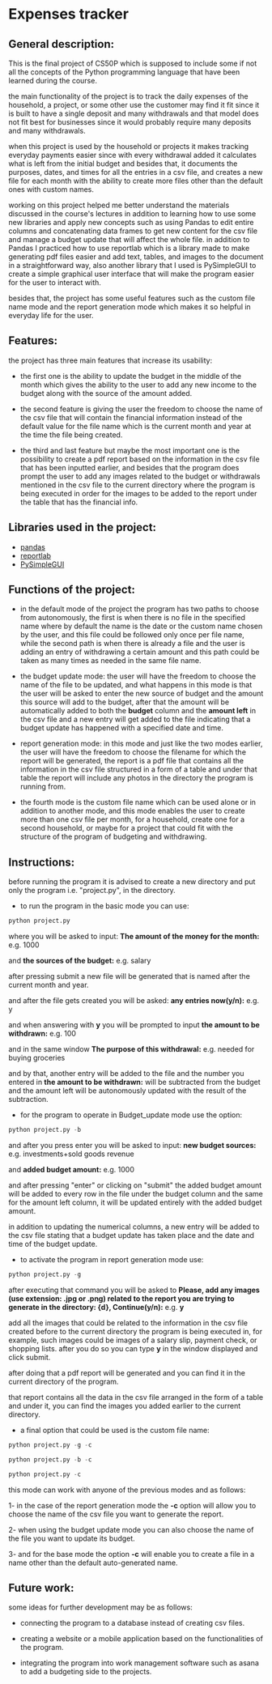 # Expenses tracker



## General description:
This is the final project of CS50P which is supposed to include some if not all the concepts of the Python programming language
that have been learned during the course.

the main functionality of the project is to track the daily expenses of the household, a project, or some other use the
customer may find it fit since it is built to have a single deposit and many withdrawals and that model does not fit
best for businesses since it would probably require many deposits and many withdrawals.

when this project is used by the household or projects it makes tracking everyday payments easier since with every withdrawal
added it calculates what is left from the initial budget and besides that, it documents the purposes, dates, and times for
all the entries in a csv file, and creates a new file for each month with the ability to create more files other than the default
ones with custom names.

working on this project helped me better understand the materials discussed in the course's lectures in addition to learning
how to use some new libraries and apply new concepts such as using Pandas to edit entire columns and concatenating data
frames to get new content for the csv file and manage a budget update that will affect the whole file. in addition to Pandas
I practiced how to use reportlab which is a library made to make generating pdf files easier and add text, tables, and
images to the document in a straightforward way, also another library that I used is PySimpleGUI to create a simple graphical
user interface that will make the program easier for the user to interact with.

besides that, the project has some useful features such as the custom file name mode and the report generation mode which makes it so helpful in everyday life for the user.

## Features:
the project has three main features that increase its usability:

- the first one is the ability to update the budget in the middle of the month which gives the ability to the user to
add any new income to the budget along with the source of the amount added.

- the second feature is giving the user the freedom to choose the name of the csv file that will contain the
financial information instead of the default value for the file name which is the current month and year at the time
the file being created.

- the third and last feature but maybe the most important one is the possibility to create a pdf report based on the
information in the csv file that has been inputted earlier, and besides that the program does prompt the user to add
any images related to the budget or withdrawals mentioned in the csv file to the current directory where the program
is being executed in order for the images to be added to the report under the table that has the financial info.

## Libraries used in the project:
- [pandas](https://pandas.pydata.org/)
- [reportlab](https://www.reportlab.com/)
- [PySimpleGUI](https://www.pysimplegui.org/en/latest/)

## Functions of the project:

- in the default mode of the project the program has two paths to choose from autonomously, the first is when there is no
file in the specified name where by default the name is the date or the custom name chosen by the user, and this file could be
followed only once per file name, while the second path is when there is already a file and the user is adding an entry of
 withdrawing a certain amount and this path could be taken as many times as needed in the same file name.

- the budget update mode: the user will have the freedom to choose the name of the file to be updated, and what happens
in this mode is that the user will be asked to enter the new source of budget and the amount this source will add to
the budget, after that the amount will be automatically added to both the **budget** column and the **amount left**
in the csv file and a new entry will get added to the file indicating that a budget update has happened with a specified
date and time.

- report generation mode: in this mode and just like the two modes earlier, the user will have the freedom to choose the
filename for which the report will be generated, the report is a pdf file that contains all the information in the csv
file structured in a form of a table and under that table the report will include any photos in the directory the program
is running from.

- the fourth mode is the custom file name which can be used alone or in addition to another mode, and this mode enables
the user to create more than one csv file per month, for a household, create one for a second household, or maybe for
a project that could fit with the structure of the program of budgeting and withdrawing.

## Instructions:

before running the program it is advised to create a new directory and put only the program i.e. "project.py", in the directory.

- to run the program in the basic mode you can use:
```python
python project.py
```
where you will be asked to input:
**The amount of the money for the month:** e.g. 1000

and **the sources of the budget:** e.g. salary

after pressing submit a new file will be generated that is named after the current month and year.

and after the file gets created you will be asked: **any entries now(y/n):** e.g. y

and when answering with **y** you will be prompted to input **the amount to be withdrawn:** e.g. 100

and in the same window **The purpose of this withdrawal:** e.g. needed for buying groceries

and by that, another entry will be added to the file and the number you entered in **the amount to be withdrawn:**
will be subtracted from the budget and the amount left will be autonomously updated with the result of the subtraction.

- for the program to operate in Budget_update mode use the option:
```python
python project.py -b
```
and after you press enter you will be asked to input:
**new budget sources:** e.g. investments+sold goods revenue

and **added budget amount:** e.g. 1000

and after pressing "enter" or clicking on "submit" the added budget amount will be added to every row in the file
under the budget column and the same for the amount left column, it will be updated entirely with the added budget
amount.

in addition to updating the numerical columns, a new entry will be added to the csv file stating that a budget update
has taken place and the date and time of the budget update.

- to activate the program in report generation mode use:
```python
python project.py -g
```
after executing that command you will be asked to **Please, add any images (use extension: .jpg or .png) related to the report you are trying to generate in the directory: {d}, Continue(y/n):** e.g. **y**

add all the images that could be related to the information in the csv file created before to the current directory
the program is being executed in, for example, such images could be images of a salary slip, payment check, or shopping lists.
after you do so you can type **y** in the window displayed and click submit.

after doing that a pdf report will be generated and you can find it in the current directory of the program.

that report contains all the data in the csv file arranged in the form of a table and under it, you can find the images you
added earlier to the current directory.

- a final option that could be used is the custom file name:
```python
python project.py -g -c
```

```python
python project.py -b -c
```

```python
python project.py -c
```

this mode can work with anyone of the previous modes and as follows:

1- in the case of the report generation mode the **-c** option will allow you to choose the name of the csv file you want
to generate the report.

2- when using the budget update mode you can also choose the name of the file you want to update its budget.

3- and for the base mode the option **-c** will enable you to create a file in a name other than the default auto-generated
name.

## Future work:

some ideas for further development may be as follows:

- connecting the program to a database instead of creating csv files.

- creating a website or a mobile application based on the functionalities of the program.

- integrating the program into work management software such as asana to add a budgeting side to the projects.
